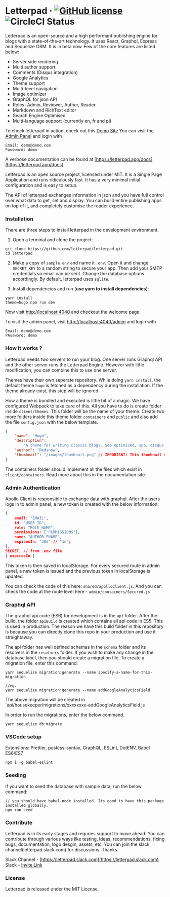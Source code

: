 # Letterpad &middot; [![GitHub license](https://img.shields.io/badge/license-MIT-blue.svg)](https://github.com/letterpad/letterpad/blob/master/LICENSE) ![CircleCI Status](https://circleci.com/gh/letterpad/letterpad.svg?style=shield&circle-token=:circle-token)

Letterpad is an open-source and a high performant publishing engine for blogs with a state-of-the-art technology. It uses React, Graphql, Express and Sequelize ORM. It is in beta now. Few of the core features are listed below:

-   Server side rendering
-   Multi author support
-   Comments (Disqus integration)
-   Google Analytics
-   Theme support
-   Multi-level navigation
-   Image optimizer
-   GraphQL for json API
-   Roles - Admin, Reviewer, Author, Reader
-   Markdown and RichText editor
-   Search Engine Optimised
-   Multi-language support (currently en, fr and pl)

To check letterpad in action, check out this [Demo Site](https://letterpad.app/demo)
You can visit the [Admin Panel](https://letterpad.app/demo/admin/login) and login with

```
Email: demo@demo.com
Password: demo
```

A verbose documentation can be found at [https://letterpad.app/docs](https://letterpad.app/docs)

Letterpad is an open source project, licensed under MIT. It is a Single Page Application and runs ridiculously fast. It has a very minimal initial configuration and is easy to setup.

The API of letterpad exchanges information in json and you have full control over what data to get, set and display. You can build entire publishing apps on top of it, and completely customise the reader experience.

### Installation

There are three steps to install letterpad in the development environment.

1.  Open a terminal and clone the project:

```
git clone https://github.com/letterpad/letterpad.git
cd letterpad
```

2.  Make a copy of `sample.env` and name it `.env`. Open it and change `SECRET_KEY` to a random string to secure your app. Then add your SMTP credentials so email can be sent. Change the database options accordingly. By default, letterpad uses `sqlite`.

3.  Install dependencies and run (**use yarn to install dependencies**):

```
yarn install
theme=hugo npm run dev
```

Now visit [http://localhost:4040](http://localhost:4040) and checkout the welcome page.

To visit the admin panel, visit [http://localhost:4040/admin](http://localhost:4040/admin) and login with

```
Email: demo@demo.com
PAssword: demo
```

### How it works ?

Letterpad needs two servers to run your blog. One server runs Graphql API and the other server runs the Letterpad Engine. However with little modification, you can combine this to use one server.

Themes have their own seperate repository. While doing `yarn install`, the default theme `hugo` is fetched as a dependency during the installation. If the theme already exist, this step will be ignored.

How a theme is bundled and executed is little bit of a magic. We have configured Webpack to take care of this. All you have to do is create folder inside `client/themes`. This folder will be the name of your theme.
Create two more folders inside this theme folder `containers` and `public` and also add the file `config.json` with the below template.

```json
{
    "name": "Hugo",
    "description":
        "A theme for writing classic blogs. Seo optimised, spa, disqus integrtion",
    "author": "Redsnow",
    "thumbnail": "/images/thumbnail.png" // IMPORTANT: This thumbnail should exist inside the public folder of your theme
}
```

The containers folder should implement all the files which exist in `client/containers`. Read more about this in the documentation site.

### Admin Authentication

Apollo Client is responsible to exchange data with graphql. After the users logs in to admin panel, a new token is created with the below information:

```json
{
    email: "EMAIL",
    id: "USER_ID",
    role: "ROLE_NAME",
    permissions: ["PERMISSIONS"],
    name: "AUTHOR_FNAME",
    expiresIn: "30d" // "1d";
},
SECRET, // from .env file
{ expiresIn }
```

This token is then saved in localStorage. For every secured route in admin panel, a new token is issued and the previous token in localStorage is updated.

You can check the code of this here: `shared/apolloClient.js`.
And you can check the code at the route level here - `admin/containers/Secured.js`

### Graphql API

The graphql api code (ES6) for development is in the `api` folder. After the build, the folder `apiBuild` is created which contains all api code in ES5. This is used in production. The reason we have this build folder in this repository is because you can directly clone this repo in your production and use it straightaway.

The api folder has well defined schemas in the `schema` folder and its resolvers in the `resolvers` folder. If you wish to make any change in the database label, then you should create a migration file. To create a migration file, enter this command:

```
yarn sequelize migration:generate --name specify-a-name-for-this-migration

//eg.
yarn sequelize migration:generate --name addGoogleAnalyticsField
```

The above migration will be created in `api/housekeeper/migrations/xxxxxxxx-addGoogleAnalyticsField.js

In order to run the migrations, enter the below command.

```
yarn sequelize db:migrate
```

### VSCode setup

Extensions: Prettier, postcss-syntax, GraphQL, ESLint, DotENV, Babel ES6/ES7

```
npm i -g babel-eslint
```

### Seeding

If you want to seed the database with sample data, run the below command:

```
// you should have babel-node installed. Its good to have this package installed globally.
npm run seed
```

### Contribute

Letterpad is in its early stages and requries support to move ahead. You can contribute through various ways like
testing, ideas, recommendations, fixing bugs, documentation, logo desgin, assets, etc. You can join the slack channel(letterpad.slack.com) for discussions. Thanks.

Slack Channel - [https://letterpad.slack.com](https://letterpad.slack.com)
Slack - [Invite Link](https://tinyurl.com/letterpad)


### License

Letterpad is released under the MIT License.
